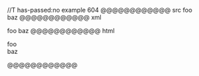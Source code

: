 //T has-passed:no
example 604
@@@@@@@@@@@@ src
foo       
baz
@@@@@@@@@@@@ xml
<?xml version="1.0" encoding="UTF-8"?>
<!DOCTYPE document SYSTEM "CommonMark.dtd">
<document xmlns="http://commonmark.org/xml/1.0">
  <paragraph>
    <text>foo</text>
    <linebreak />
    <text>baz</text>
  </paragraph>
</document>
@@@@@@@@@@@@ html
<p>foo<br />
baz</p>
@@@@@@@@@@@@
